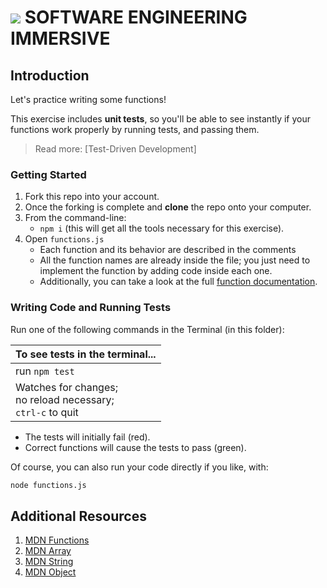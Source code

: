 # ![](https://ga-dash.s3.amazonaws.com/production/assets/logo-9f88ae6c9c3871690e33280fcf557f33.png)  SOFTWARE ENGINEERING IMMERSIVE


## Introduction


Let's practice writing some functions! 

This exercise includes **unit tests**, so you'll be able to see instantly if your functions work properly by running tests, and passing them.

> Read more: [Test-Driven Development]


### Getting Started

1. Fork this repo into your account.
1. Once the forking is complete and **clone** the repo onto your computer.
1. From the command-line:
    - `npm i` (this will get all the tools necessary for this exercise).
1. Open `functions.js`
    - Each function and its behavior are described in the comments
    - All the function names are already inside the file; you just need to implement the function by adding code inside each one.
    - Additionally, you can take a look at the full [function documentation].

### Writing Code and Running Tests


Run one of the following commands in the Terminal (in this folder):

|  To see tests in the terminal...|
|---|
| run `npm test`|
| Watches for changes; <br> no reload necessary; <br> `ctrl-c` to quit|

  - The tests will initially fail (red).
  - Correct functions will cause the tests to pass (green).


  Of course, you can also run your code directly if you like, with:
  ```bash
  node functions.js
  ```




## Additional Resources
1. [MDN Functions]
1. [MDN Array]
1. [MDN String]
1. [MDN Object]

[MDN Functions]: https://developer.mozilla.org/en-US/docs/Web/JavaScript/Guide/Functions
[MDN Array]: https://developer.mozilla.org/en-US/docs/Web/JavaScript/Reference/Global_ObjectsArray
[MDN String]: https://developer.mozilla.org/en-US/docs/Web/JavaScript/Reference/Global_ObjectsString
[MDN Object]: https://developer.mozilla.org/en-US/docs/Web/JavaScript/Reference/Global_Objects/Object
[function documentation]: docs.md
